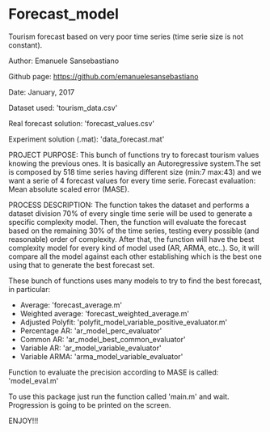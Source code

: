 # Forecast_model
Tourism forecast based on very poor time series (time serie size is not constant). 

Author: Emanuele Sansebastiano

Github page: https://github.com/emanuelesansebastiano

Date: January, 2017


Dataset used: 'tourism_data.csv'

Real forecast solution: 'forecast_values.csv'

Experiment solution (.mat): 'data_forecast.mat'


PROJECT PURPOSE:
This bunch of functions try to forecast tourism values knowing the previous ones. It is basically an Autoregressive system.The set is composed by 518 time series having different size (min:7 max:43) and we want a serie of 4 forecast values for every time serie. Forecast evaluation: Mean absolute scaled error (MASE).

PROCESS DESCRIPTION:
The function takes the dataset and performs a dataset division 70% of every single time serie will be used to generate a specific complexity model. Then, the function will evaluate the forecast based on the remaining 30% of the time series, testing every possible (and reasonable) order of complexity. After that, the function will have the best complexity model for every kind of model used (AR, ARMA, etc..). So, it will compare all the model against each other establishing which is the best one using that to generate the best forecast set. 



These bunch of functions uses many models to try to find the best forecast, in particular:
- Average: 'forecast_average.m'
- Weighted average: 'forecast_weighted_average.m'
- Adjusted Polyfit: 'polyfit_model_variable_positive_evaluator.m'
- Percentage AR: 'ar_model_perc_evaluator'
- Common AR: 'ar_model_best_common_evaluator'
- Variable AR: 'ar_model_variable_evaluator'
- Variable ARMA: 'arma_model_variable_evaluator'

Function to evaluate the precision according to MASE is called: 'model_eval.m'

To use this package just run the function called 'main.m' and wait. Progression is going to be printed on the screen.

ENJOY!!!

